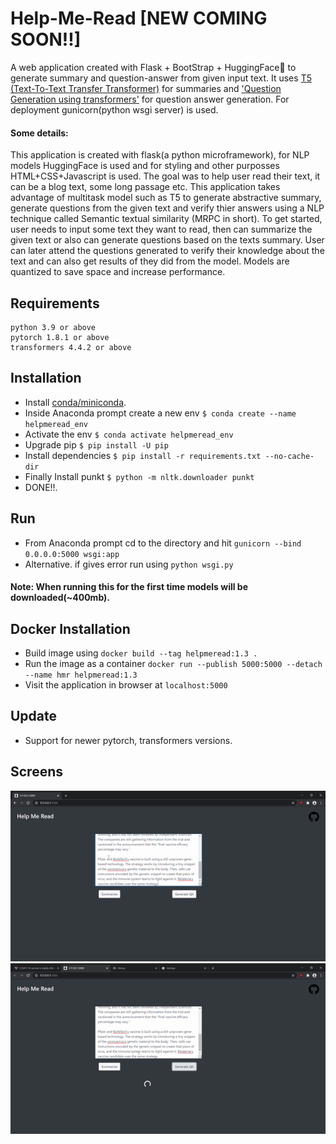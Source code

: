 # Help-Me-Read [NEW COMING SOON!!]
A web application created with Flask + BootStrap + HuggingFace🤗 to generate summary and question-answer from given input text. It uses [T5 (Text-To-Text Transfer Transformer)](https://github.com/google-research/text-to-text-transfer-transformer#released-model-checkpoints) for summaries and ['Question Generation using transformers'](https://github.com/patil-suraj/question_generation) for question answer generation. For deployment gunicorn(python wsgi server) is used. 
#### Some details: 
This application is created with flask(a python microframework), for NLP models HuggingFace is used and for styling and other purposses HTML+CSS+Javascript is used. 
The goal was to help user read their text, it can be a blog text, some long passage etc. This application takes advantage of multitask model such as T5 to generate abstractive summary, generate questions from the given text and verify thier answers using a NLP technique called Semantic textual similarity (MRPC in short).
To get started, user needs to input some text they want to read, then can summarize the given text or also can generate questions based on the texts summary. User can later attend the questions generated to verify their knowledge about the text and can also get results of they did from the model. Models are quantized to save space and increase performance.

## Requirements
```
python 3.9 or above
pytorch 1.8.1 or above
transformers 4.4.2 or above
```

## Installation
- Install [conda/miniconda](https://docs.conda.io/en/latest/miniconda.html).
- Inside Anaconda prompt create a new env `$ conda create --name helpmeread_env`
- Activate the env `$ conda activate helpmeread_env`
- Upgrade pip `$ pip install -U pip`
- Install dependencies `$ pip install -r requirements.txt --no-cache-dir`
- Finally Install punkt `$ python -m nltk.downloader punkt`
- DONE!!.
## Run
- From Anaconda prompt cd to the directory and hit `gunicorn --bind 0.0.0.0:5000 wsgi:app`
- Alternative. if gives error run using `python wsgi.py`
#### Note: When running this for the first time models will be downloaded(~400mb).

## Docker Installation
- Build image using `docker build --tag helpmeread:1.3 .`
- Run the image as a container `docker run --publish 5000:5000 --detach --name hmr helpmeread:1.3`
- Visit the application in browser at `localhost:5000`

## Update
- Support for newer pytorch, transformers versions.

## Screens
![1](/Streamlit-Version/screens/summary_gif.gif)
![2](/Streamlit-Version/screens/gen_qa_gif.gif)
